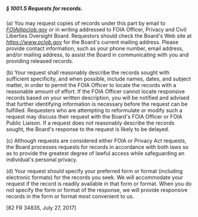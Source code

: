 ##### § 1001.5 Requests for records. #####

(a) You may request copies of records under this part by email to *FOIA@pclob.gov* or in writing addressed to FOIA Officer, Privacy and Civil Liberties Oversight Board. Requestors should check the Board's Web site at *https://www.pclob.gov* for the Board's current mailing address. Please provide contact information, such as your phone number, email address, and/or mailing address, to assist the Board in communicating with you and providing released records.

(b) Your request shall reasonably describe the records sought with sufficient specificity, and when possible, include names, dates, and subject matter, in order to permit the FOIA Officer to locate the records with a reasonable amount of effort. If the FOIA Officer cannot locate responsive records based on your written description, you will be notified and advised that further identifying information is necessary before the request can be fulfilled. Requesters who are attempting to reformulate or modify such a request may discuss their request with the Board's FOIA Officer or FOIA Public Liaison. If a request does not reasonably describe the records sought, the Board's response to the request is likely to be delayed.

(c) Although requests are considered either FOIA or Privacy Act requests, the Board processes requests for records in accordance with both laws so as to provide the greatest degree of lawful access while safeguarding an individual's personal privacy.

(d) Your request should specify your preferred form or format (including electronic formats) for the records you seek. We will accommodate your request if the record is readily available in that form or format. When you do not specify the form or format of the response, we will provide responsive records in the form or format most convenient to us.

[82 FR 34835, July 27, 2017]